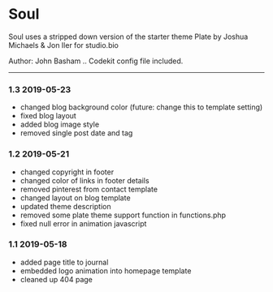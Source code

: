 # Soul 

Soul uses a stripped down version of the starter theme Plate by Joshua Michaels & Jon Iler for studio.bio

Author: John Basham
..
Codekit config file included.

*******************************************************************

### 1.3 2019-05-23
- changed blog background color (future: change this to template setting)
- fixed blog layout
- added blog image style
- removed single post date and tag

### 1.2 2019-05-21
- changed copyright in footer
- changed color of links in footer details
- removed pinterest from contact template
- changed layout on blog template
- updated theme description
- removed some plate theme support function in functions.php
- fixed null error in animation javascript

### 1.1 2019-05-18
- added page title to journal
- embedded logo animation into homepage template
- cleaned up 404 page